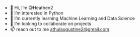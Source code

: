 - 👋 Hi, I’m @Heathen2
- 👀 I’m interested in Python
- 🌱 I’m currently learning Machine Learning and Data Science
- 💞️ I’m looking to collaborate on projects
- 📫 reach out to me athulaugustine2@gmail.com

<!---
Heathen2/Heathen2 is a ✨ special ✨ repository because its `README.md` (this file) appears on your GitHub profile.
You can click the Preview link to take a look at your changes.
--->
